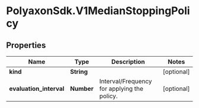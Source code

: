 # PolyaxonSdk.V1MedianStoppingPolicy

## Properties
Name | Type | Description | Notes
------------ | ------------- | ------------- | -------------
**kind** | **String** |  | [optional] 
**evaluation_interval** | **Number** | Interval/Frequency for applying the policy. | [optional] 


